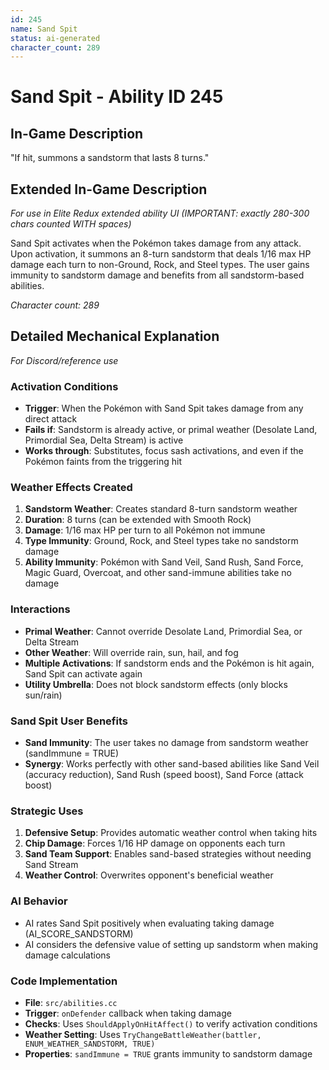 ```yaml
---
id: 245
name: Sand Spit
status: ai-generated
character_count: 289
---
```


# Sand Spit - Ability ID 245

## In-Game Description
"If hit, summons a sandstorm that lasts 8 turns."

## Extended In-Game Description
*For use in Elite Redux extended ability UI (IMPORTANT: exactly 280-300 chars counted WITH spaces)*

Sand Spit activates when the Pokémon takes damage from any attack. Upon activation, it summons an 8-turn sandstorm that deals 1/16 max HP damage each turn to non-Ground, Rock, and Steel types. The user gains immunity to sandstorm damage and benefits from all sandstorm-based abilities.

*Character count: 289*

## Detailed Mechanical Explanation
*For Discord/reference use*

### Activation Conditions
- **Trigger**: When the Pokémon with Sand Spit takes damage from any direct attack
- **Fails if**: Sandstorm is already active, or primal weather (Desolate Land, Primordial Sea, Delta Stream) is active
- **Works through**: Substitutes, focus sash activations, and even if the Pokémon faints from the triggering hit

### Weather Effects Created
1. **Sandstorm Weather**: Creates standard 8-turn sandstorm weather
2. **Duration**: 8 turns (can be extended with Smooth Rock)
3. **Damage**: 1/16 max HP per turn to all Pokémon not immune
4. **Type Immunity**: Ground, Rock, and Steel types take no sandstorm damage
5. **Ability Immunity**: Pokémon with Sand Veil, Sand Rush, Sand Force, Magic Guard, Overcoat, and other sand-immune abilities take no damage

### Interactions
- **Primal Weather**: Cannot override Desolate Land, Primordial Sea, or Delta Stream
- **Other Weather**: Will override rain, sun, hail, and fog
- **Multiple Activations**: If sandstorm ends and the Pokémon is hit again, Sand Spit can activate again
- **Utility Umbrella**: Does not block sandstorm effects (only blocks sun/rain)

### Sand Spit User Benefits
- **Sand Immunity**: The user takes no damage from sandstorm weather (sandImmune = TRUE)
- **Synergy**: Works perfectly with other sand-based abilities like Sand Veil (accuracy reduction), Sand Rush (speed boost), Sand Force (attack boost)

### Strategic Uses
1. **Defensive Setup**: Provides automatic weather control when taking hits
2. **Chip Damage**: Forces 1/16 HP damage on opponents each turn
3. **Sand Team Support**: Enables sand-based strategies without needing Sand Stream
4. **Weather Control**: Overwrites opponent's beneficial weather

### AI Behavior
- AI rates Sand Spit positively when evaluating taking damage (AI_SCORE_SANDSTORM)
- AI considers the defensive value of setting up sandstorm when making damage calculations

### Code Implementation
- **File**: `src/abilities.cc`
- **Trigger**: `onDefender` callback when taking damage
- **Checks**: Uses `ShouldApplyOnHitAffect()` to verify activation conditions
- **Weather Setting**: Uses `TryChangeBattleWeather(battler, ENUM_WEATHER_SANDSTORM, TRUE)`
- **Properties**: `sandImmune = TRUE` grants immunity to sandstorm damage
